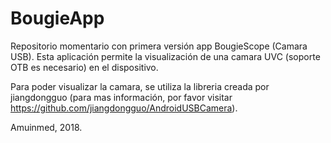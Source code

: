 # BougieApp
Repositorio momentario con primera versión app BougieScope (Camara USB). Esta aplicación permite la visualización de una camara UVC (soporte OTB es necesario) en el dispositivo.

Para poder visualizar la camara, se utiliza la libreria creada por jiangdongguo (para mas información, por favor visitar https://github.com/jiangdongguo/AndroidUSBCamera).

Amuinmed, 2018.
